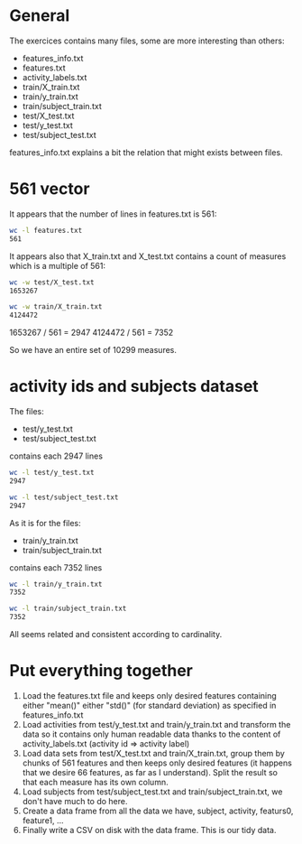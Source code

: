 # General

The exercices contains many files, some are more interesting than others:
- features_info.txt
- features.txt
- activity_labels.txt
- train/X_train.txt
- train/y_train.txt
- train/subject_train.txt
- test/X_test.txt
- test/y_test.txt
- test/subject_test.txt

features_info.txt explains a bit the relation that might exists between files.

# 561 vector

It appears that the number of lines in features.txt is 561:
```bash
wc -l features.txt
561
```

It appears also that X_train.txt and X_test.txt contains a count of measures which is a multiple of 561:
```bash
wc -w test/X_test.txt
1653267

wc -w train/X_train.txt
4124472
```
1653267 / 561 = 2947
4124472 / 561 = 7352

So we have an entire set of 10299 measures.

# activity ids and subjects dataset

The files:
- test/y_test.txt
- test/subject_test.txt

contains each 2947 lines
```bash
wc -l test/y_test.txt
2947

wc -l test/subject_test.txt
2947
```

As it is for the files:
- train/y_train.txt
- train/subject_train.txt

contains each 7352 lines
```bash
wc -l train/y_train.txt
7352

wc -l train/subject_train.txt
7352
```

All seems related and consistent according to cardinality.

# Put everything together

1. Load the features.txt file and keeps only desired features containing either "mean()" either "std()" (for standard deviation) as specified in features_info.txt
2. Load activities from test/y_test.txt and train/y_train.txt and transform the data so it contains only human readable data thanks to the content of activity_labels.txt (activity id => activity label)
3. Load data sets from test/X_test.txt and train/X_train.txt, group them by chunks of 561 features and then keeps only desired features (it happens that we desire 66 features, as far as I understand). Split the result so that each measure has its own column.
4. Load subjects from test/subject_test.txt and train/subject_train.txt, we don't have much to do here.
5. Create a data frame from all the data we have, subject, activity, featurs0, feature1, ...
6. Finally write a CSV on disk with the data frame. This is our tidy data.
